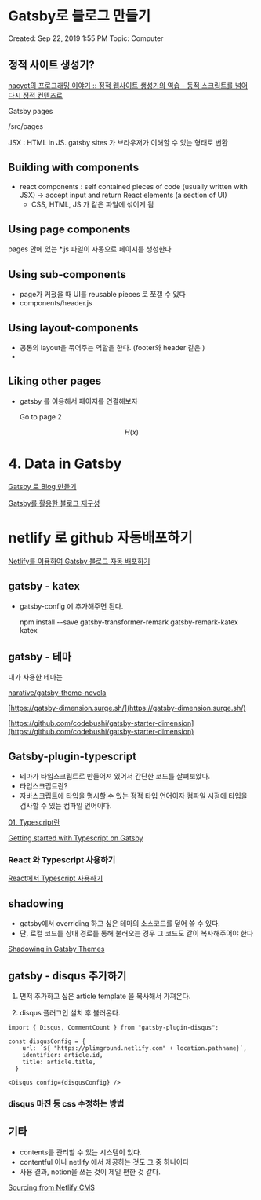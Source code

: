 # Gatsby로 블로그 만들기 

Created: Sep 22, 2019 1:55 PM
Topic: Computer

## 정적 사이트 생성기?

[nacyot의 프로그래밍 이야기 :: 정적 웹사이트 생성기의 역습 - 동적 스크립트를 넘어 다시 정적 컨텐츠로](https://blog.nacyot.com/articles/2014-01-15-static-site-generator/)

Gatsby pages 

/src/pages 

JSX : HTML in JS. gatsby sites 가 브라우저가 이해할 수 있는 형태로 변환

## Building with components

- react components : self contained pieces of code (usually written with JSX) → accept input and return React elements (a section of UI)
    - CSS, HTML, JS 가 같은 파일에 섞이게 됨

## Using page components

pages 안에 있는 *.js 파일이 자동으로 페이지를 생성한다 

## Using sub-components

- page가 커졌을 때 UI를 reusable pieces 로 쪼갤 수 있다
- components/header.js

## Using layout-components

- 공통의 layout을 묶어주는 역할을 한다. (footer와 header 같은 )
- 

## Liking other pages

- gatsby 를 이용해서 페이지를 연결해보자

    <Link to="/page-2/">Go to page 2</Link>

$$H(x)$$

# 4. Data in Gatsby

[Gatsby 로 Blog 만들기](https://medium.com/@pks2974/gatsby-%EB%A1%9C-blog-%EB%A7%8C%EB%93%A4%EA%B8%B0-ac3eed48e068)

[Gatsby를 활용한 블로그 재구성](https://rinae.dev/posts/creating-new-blog-with-gatsby)

# netlify 로 github 자동배포하기

[Netlify를 이용하여 Gatsby 블로그 자동 배포하기](https://anpigon.github.io/blog/kr/@anpigon/netlify-gatsby--1545785934223/)

## gatsby - katex

- gatsby-config 에 추가해주면 된다.

    npm install --save gatsby-transformer-remark gatsby-remark-katex katex

[](https://www.gatsbyjs.org/packages/gatsby-remark-katex/?=latex)

## gatsby - 테마

내가 사용한 테마는 

[narative/gatsby-theme-novela](https://github.com/narative/gatsby-theme-novela/tree/master/%40narative/gatsby-theme-novela#adding-your-logo)

[https://gatsby-dimension.surge.sh/](https://gatsby-dimension.surge.sh/)

[https://github.com/codebushi/gatsby-starter-dimension](https://github.com/codebushi/gatsby-starter-dimension)

## Gatsby-plugin-typescript

- 테마가 타입스크립트로 만들어져 있어서 간단한 코드를 살펴보았다.
- 타입스크립트란?
- 자바스크립트에 타입을 명시할 수 있는 정적 타입 언어이자 컴파일 시점에 타입을 검사할 수 있는 컴파일 언어이다.

[01. Typescript란](https://skout90.github.io/2017/08/12/Typescript/1.%20typescript%EB%9E%80/)

[](https://www.gatsbyjs.org/packages/gatsby-plugin-typescript/)

[Getting started with Typescript on Gatsby](https://medium.com/maxime-heckel/getting-started-with-typescript-on-gatsby-8544b47c1d27)

### React 와 Typescript 사용하기

[React에서 Typescript 사용하기](https://dev-yakuza.github.io/ko/react/typescript/)

## shadowing

- gatsby에서 overriding 하고 싶은 테마의 소스코드를 덮어 쓸 수 있다.
- 단, 로컬 코드를 상대 경로를 통해 불러오는 경우 그 코드도 같이 복사해주어야 한다

[Shadowing in Gatsby Themes](https://www.gatsbyjs.org/docs/themes/shadowing/)

## gatsby - disqus 추가하기

1) 먼저 추가하고 싶은 article template 을 복사해서 가져온다. 

2) disqus 플러그인 설치 후 불러온다. 

[](https://www.gatsbyjs.org/packages/gatsby-plugin-disqus/)

    import { Disqus, CommentCount } from "gatsby-plugin-disqus";
    
    const disqusConfig = {
        url: `${ "https://plimground.netlify.com" + location.pathname}`,
        identifier: article.id,
        title: article.title,
      }
    
    <Disqus config={disqusConfig} />

### disqus 마진 등 css 수정하는 방법

## 기타

- contents를 관리할 수 있는 시스템이 있다.
- contentful 이나 netlify 에서 제공하는 것도 그 중 하나이다
- 사용 결과, notion을 쓰는 것이 제일 편한 것 같다.

[Sourcing from Netlify CMS](https://www.gatsbyjs.org/docs/sourcing-from-netlify-cms/)